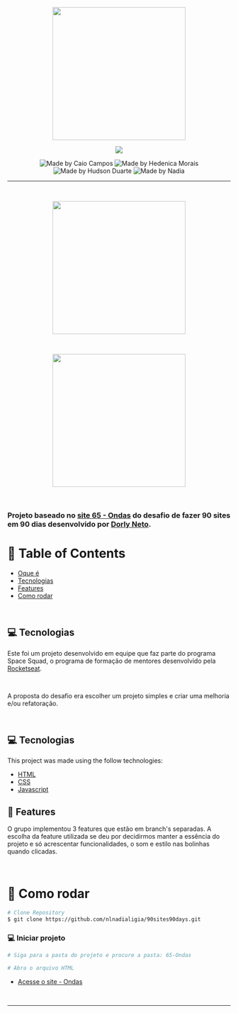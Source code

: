 <p align="center">
  <img src="assets/logo.png" width="300">
</p>

<p align="center">
  <img src ="https://img.shields.io/badge/Made%20by-Team-lightgrey">
</P>
<p align="center">
  <img alt="Made by Caio Campos" src="https://img.shields.io/badge/-Caio%20Campos-blueviolet">
  <img alt="Made by Hedenica Morais" src="https://img.shields.io/badge/-Hedenica%20Morais-blueviolet">
  <img alt="Made by Hudson Duarte" src="https://img.shields.io/badge/-Hudson%20Duarte-blueviolet">
  <img alt="Made by Nadia" src="https://img.shields.io/badge/-Nadia%20Ligia-blueviolet">
</p>

---

<br>

<p align="center">
  <img src="assets/title.png" width="300">
</p>

<br>

<p align="center">
  <img src="assets/wave.gif" width="300">
</p>

<br>


### Projeto baseado no [site 65 - Ondas](https://www.dorlyneto.com/90sites/65-ondas) do desafio de fazer 90 sites em 90 dias desenvolvido por [Dorly Neto](https://github.com/dorlyneto).

# :pushpin: Table of Contents

* [Oque é](#computer-oque-é)
* [Tecnologias](#computer-tecnologias)
* [Features](#rocket-features)
* [Como rodar](#construction_como-rodar)

<br>

## :computer: Tecnologias

Este foi um projeto desenvolvido em equipe que faz parte do programa Space Squad, o programa de formação de mentores desenvolvido pela [Rocketseat](https://rocketseat.com.br/).

<br>

A proposta do desafio era escolher um projeto simples e criar uma melhoria e/ou refatoração.

<br>

## :computer: Tecnologias
This project was made using the follow technologies:
<ul>
  <li><a href="https://developer.mozilla.org/pt-BR/docs/Web/HTML">HTML</a></li>
  <li><a href="https://developer.mozilla.org/pt-BR/docs/Web/CSS">CSS</a></li>
  <li><a href="https://developer.mozilla.org/pt-BR/docs/Web/JavaScript">Javascript</a></li>
</ul>

## :rocket: Features

O grupo implementou 3 features que estão em branch's separadas. A escolha da feature utilizada se deu por decidirmos manter a essência do projeto e só acrescentar funcionalidades, o som e estilo nas bolinhas quando clicadas.

<br>

# :construction_worker: Como rodar
```bash
# Clone Repository
$ git clone https://github.com/nlnadialigia/90sites90days.git
```

### 💻 Iniciar projeto

```bash
# Siga para a pasta do projeto e procure a pasta: 65-Ondas

# Abra o arquivo HTML
```

- [Acesse o site - Ondas](https://ondas-space-squad.netlify.app)

<br>

---








